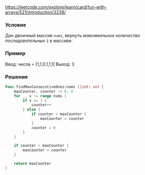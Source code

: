 https://leetcode.com/explore/learn/card/fun-with-arrays/521/introduction/3238/

### Условие
Дан двоичный массив `nums`, вернуть _максимальное количество последовательных_ `1` в массиве.

### Пример

Ввод: числа = [1,1,0,1,1,1]
Выход:  3

### Решение

```go
func findMaxConsecutiveOnes(nums []int) int {
    maxCounter, counter := 0, 0
    for _, v := range nums {
		if v == 1 {
			counter++
		} else {
			if counter > maxCounter {
				maxCounter = counter
			}
			counter = 0
		}
	}

	if counter > maxCounter {
		maxCounter = counter
	}

	return maxCounter
}
```